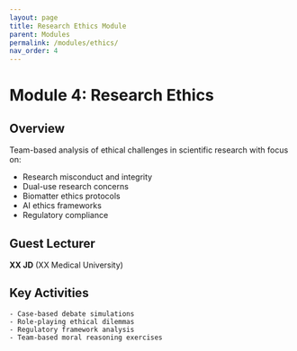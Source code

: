 ```yaml
---
layout: page
title: Research Ethics Module
parent: Modules
permalink: /modules/ethics/
nav_order: 4
---
```


# Module 4: Research Ethics

## Overview
Team-based analysis of ethical challenges in scientific research with focus on:

- Research misconduct and integrity
- Dual-use research concerns
- Biomatter ethics protocols
- AI ethics frameworks
- Regulatory compliance

## Guest Lecturer
**XX JD** (XX Medical University)

## Key Activities
```{ .activity-list }
- Case-based debate simulations
- Role-playing ethical dilemmas
- Regulatory framework analysis
- Team-based moral reasoning exercises
